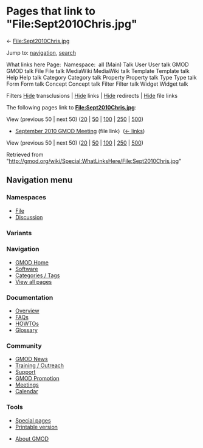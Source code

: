 <div id="mw-page-base" class="noprint">

</div>

<div id="mw-head-base" class="noprint">

</div>

<div id="content" class="mw-body" role="main">

<span id="top"></span>

<div id="mw-js-message" style="display:none;">

</div>



# <span dir="auto">Pages that link to "File:Sept2010Chris.jpg"</span>

<div id="bodyContent">

<div id="contentSub">

←
[File:Sept2010Chris.jpg](/wiki/File:Sept2010Chris.jpg "File:Sept2010Chris.jpg")

</div>

<div id="jump-to-nav" class="mw-jump">

Jump to: [navigation](#mw-navigation), [search](#p-search)

</div>

<div id="mw-content-text">

What links here Page:  Namespace:  all (Main) Talk User User talk GMOD
GMOD talk File File talk MediaWiki MediaWiki talk Template Template talk
Help Help talk Category Category talk Property Property talk Type Type
talk Form Form talk Concept Concept talk Filter Filter talk Widget
Widget talk

Filters
[Hide](/mediawiki/index.php?title=Special:WhatLinksHere/File:Sept2010Chris.jpg&hidetrans=1 "Special:WhatLinksHere/File:Sept2010Chris.jpg")
transclusions \|
[Hide](/mediawiki/index.php?title=Special:WhatLinksHere/File:Sept2010Chris.jpg&hidelinks=1 "Special:WhatLinksHere/File:Sept2010Chris.jpg")
links \|
[Hide](/mediawiki/index.php?title=Special:WhatLinksHere/File:Sept2010Chris.jpg&hideredirs=1 "Special:WhatLinksHere/File:Sept2010Chris.jpg")
redirects \|
[Hide](/mediawiki/index.php?title=Special:WhatLinksHere/File:Sept2010Chris.jpg&hideimages=1 "Special:WhatLinksHere/File:Sept2010Chris.jpg")
file links

The following pages link to
**[File:Sept2010Chris.jpg](/wiki/File:Sept2010Chris.jpg "File:Sept2010Chris.jpg")**:

View (previous 50 \| next 50)
([20](/mediawiki/index.php?title=Special:WhatLinksHere/File:Sept2010Chris.jpg&limit=20 "Special:WhatLinksHere/File:Sept2010Chris.jpg")
\|
[50](/mediawiki/index.php?title=Special:WhatLinksHere/File:Sept2010Chris.jpg&limit=50 "Special:WhatLinksHere/File:Sept2010Chris.jpg")
\|
[100](/mediawiki/index.php?title=Special:WhatLinksHere/File:Sept2010Chris.jpg&limit=100 "Special:WhatLinksHere/File:Sept2010Chris.jpg")
\|
[250](/mediawiki/index.php?title=Special:WhatLinksHere/File:Sept2010Chris.jpg&limit=250 "Special:WhatLinksHere/File:Sept2010Chris.jpg")
\|
[500](/mediawiki/index.php?title=Special:WhatLinksHere/File:Sept2010Chris.jpg&limit=500 "Special:WhatLinksHere/File:Sept2010Chris.jpg"))

- [September 2010 GMOD
  Meeting](/wiki/September_2010_GMOD_Meeting "September 2010 GMOD Meeting")
  (file link) ‎ <span class="mw-whatlinkshere-tools">([←
  links](/mediawiki/index.php?title=Special:WhatLinksHere&target=September+2010+GMOD+Meeting "Special:WhatLinksHere"))</span>

View (previous 50 \| next 50)
([20](/mediawiki/index.php?title=Special:WhatLinksHere/File:Sept2010Chris.jpg&limit=20 "Special:WhatLinksHere/File:Sept2010Chris.jpg")
\|
[50](/mediawiki/index.php?title=Special:WhatLinksHere/File:Sept2010Chris.jpg&limit=50 "Special:WhatLinksHere/File:Sept2010Chris.jpg")
\|
[100](/mediawiki/index.php?title=Special:WhatLinksHere/File:Sept2010Chris.jpg&limit=100 "Special:WhatLinksHere/File:Sept2010Chris.jpg")
\|
[250](/mediawiki/index.php?title=Special:WhatLinksHere/File:Sept2010Chris.jpg&limit=250 "Special:WhatLinksHere/File:Sept2010Chris.jpg")
\|
[500](/mediawiki/index.php?title=Special:WhatLinksHere/File:Sept2010Chris.jpg&limit=500 "Special:WhatLinksHere/File:Sept2010Chris.jpg"))

</div>

<div class="printfooter">

Retrieved from
"<http://gmod.org/wiki/Special:WhatLinksHere/File:Sept2010Chris.jpg>"

</div>

<div id="catlinks" class="catlinks catlinks-allhidden">

</div>

<div class="visualClear">

</div>

</div>

</div>

<div id="mw-navigation">

## Navigation menu

<div id="mw-head">



<div id="left-navigation">

<div id="p-namespaces" class="vectorTabs" role="navigation"
aria-labelledby="p-namespaces-label">

### Namespaces

- <span id="ca-nstab-image"><a href="/wiki/File:Sept2010Chris.jpg" accesskey="c"
  title="View the file page [c]">File</a></span>
- <span id="ca-talk"><a
  href="/mediawiki/index.php?title=File_talk:Sept2010Chris.jpg&amp;action=edit&amp;redlink=1"
  accesskey="t"
  title="Discussion about the content page [t]">Discussion</a></span>

</div>

<div id="p-variants" class="vectorMenu emptyPortlet" role="navigation"
aria-labelledby="p-variants-label">

### 

### Variants[](#)

<div class="menu">

</div>

</div>

</div>





</div>

</div>

</div>

<div id="mw-panel">

<div id="p-logo" role="banner">

<a href="/wiki/Main_Page"
style="background-image: url(http://gmod.org/images/GMOD-cogs.png);"
title="Visit the main page"></a>

</div>

<div id="p-Navigation" class="portal" role="navigation"
aria-labelledby="p-Navigation-label">

### Navigation

<div class="body">

- <span id="n-GMOD-Home">[GMOD Home](/wiki/Main_Page)</span>
- <span id="n-Software">[Software](/wiki/GMOD_Components)</span>
- <span id="n-Categories-.2F-Tags">[Categories /
  Tags](/wiki/Categories)</span>
- <span id="n-View-all-pages">[View all
  pages](/wiki/Special:AllPages)</span>

</div>

</div>

<div id="p-Documentation" class="portal" role="navigation"
aria-labelledby="p-Documentation-label">

### Documentation

<div class="body">

- <span id="n-Overview">[Overview](/wiki/Overview)</span>
- <span id="n-FAQs">[FAQs](/wiki/Category:FAQ)</span>
- <span id="n-HOWTOs">[HOWTOs](/wiki/Category:HOWTO)</span>
- <span id="n-Glossary">[Glossary](/wiki/Glossary)</span>

</div>

</div>

<div id="p-Community" class="portal" role="navigation"
aria-labelledby="p-Community-label">

### Community

<div class="body">

- <span id="n-GMOD-News">[GMOD News](/wiki/GMOD_News)</span>
- <span id="n-Training-.2F-Outreach">[Training /
  Outreach](/wiki/Training_and_Outreach)</span>
- <span id="n-Support">[Support](/wiki/Support)</span>
- <span id="n-GMOD-Promotion">[GMOD
  Promotion](/wiki/GMOD_Promotion)</span>
- <span id="n-Meetings">[Meetings](/wiki/Meetings)</span>
- <span id="n-Calendar">[Calendar](/wiki/Calendar)</span>

</div>

</div>

<div id="p-tb" class="portal" role="navigation"
aria-labelledby="p-tb-label">

### Tools

<div class="body">

- <span id="t-specialpages"><a href="/wiki/Special:SpecialPages" accesskey="q"
  title="A list of all special pages [q]">Special pages</a></span>
- <span id="t-print"><a
  href="/mediawiki/index.php?title=Special:WhatLinksHere/File:Sept2010Chris.jpg&amp;printable=yes"
  rel="alternate" accesskey="p"
  title="Printable version of this page [p]">Printable version</a></span>

</div>

</div>

</div>

</div>

<div id="footer" role="contentinfo">

- <span id="footer-places-about">[About
  GMOD](/wiki/GMOD:About "GMOD:About")</span>

<!-- -->






</div>
